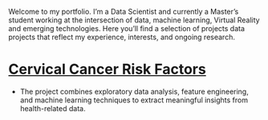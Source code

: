   Welcome to my portfolio. I’m a Data Scientist and currently a Master’s student working at the intersection of data, machine learning, Virtual Reality and emerging technologies. Here you’ll find a selection of projects data projects that reflect my experience, interests, and ongoing research.

# [Cervical Cancer Risk Factors](https://github.com/DavidAlexandreTS/Cervical-Cancer-Data-Science)
* The project combines exploratory data analysis, feature engineering, and machine learning techniques to extract meaningful insights from health-related data.
